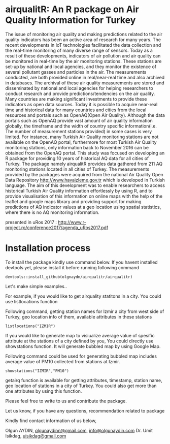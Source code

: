 # airqualitR: An R package on Air Quality Information for Turkey

The issue of monitoring air quality and making predictions related to the air quality indicators has been an
active area of research for many years. The recent developments in IoT technologies facilitated the data
collection and the real-time monitoring of many diverse range of sensors. Today as a result of these
developments, indicators of air pollution and air quality can be monitored in real-time by the air monitoring
stations. These stations are set-up by national and local agencies, and they monitor the existence of several
pollutant gasses and particles in the air. The measurements conducted, are both provided online in
real/near-real time and also archived in databases. The archival of these air quality measurements are
stored and disseminated by national and local agencies for helping researchers to conduct research and
provide predictions/tendencies on the air quality. Many countries are making significant investments to
provide these indicators as open data sources. Today it is possible to acquire near-real time and historical
data for many countries and cities from the local resources and portals such as OpenAQ(Open Air Quality).
Although the data portals such as OpenAQ provide vast amount of air quality information globally, the
timeframe and the width of country specific information(i.e. The number of measurement stations provided)
in some cases is very limited. For instance, many Turkish Air Quality monitoring stations are not available
on the OpenAQ portal, furthermore for most Turkish Air Quality monitoring stations, only information back
to November 2016 can be obtained from the OpenAQ portal.
This study was focused on developing an R package for providing 10 years of historical AQ data for all
cities of Turkey. The package namely airqualitR provides data gathered from 211 AQ monitoring stations
located in all cities of Turkey. The measurements provided by the packages were acquired from the national
Air Quality Open Data Repository http://www.havaizleme.gov.tr which is developed in Turkish language.
The aim of this development was to enable researchers to access historical Turkish Air Quality information
effortlessly by using R, and to provide visualisation of this information on online maps with the help of the
leaflet and google maps library and providing support for making predictions of AQ indicator values at a geo location using
spatial statistics, where there is no AQ monitoring information.

presented in uRos 2017 : http://www.r-project.ro/conference2017/agenda_uRos2017.pdf


# Installation process

To install the package kindly use command below.
If you havent installed devtools yet, please install it before running following command

```
devtools::install_github(olgnaydn/airqualitr/airqualitr)
```

Let's make simple examples..

For example, if you would like to get airquality statitons in a city. You could use listlocations function

Following command, 
getting station names for Izmir a city from west side of Turkey, geo location info of them, available attributes in these stations

```
listlocations("IZMIR")
```

If you would like to generate map to visiualize average value of spesific attribute at the stations of a city defined by you,
You could directly use showstations function. It will generate bubbled map by using Google Map.

Following command could be used for generating bubbled map includes average value of PM10 collected from stations at Izmir.

```
showstations("IZMIR","PM10")
```

getairq function is available for getting attributes, timestamp, station name, geo location of stations in a city of Turkey. 
You could also get more than one attributes by using this function.

Please feel free to write to us and contribute the package.

Let us know, if you have any questions, recommendation related to package

Kindly find contact information of us below,

Olgun AYDIN, olgunaydinn@gmail.com, info@olgunaydin.com
Dr. Umit Isikdag, uisikdag@gmail.com


